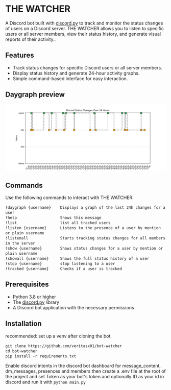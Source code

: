 # THE WATCHER

A Discord bot built with [discord.py](https://github.com/Rapptz/discord.py) to track and monitor the status changes of users on a Discord server. THE WATCHER allows you to listen to specific users or all server members, view their status history, and generate visual reports of their activity..

## Features
- Track status changes for specific Discord users or all server members.
- Display status history and generate 24-hour activity graphs.
- Simple command-based interface for easy interaction.

## Daygraph preview
![](images/image.png)

## Commands
Use the following commands to interact with THE WATCHER:
```
!daygraph {username}    Displays a graph of the last 24h changes for a user
!help                   Shows this message
!list                   list all tracked users
!listen {username}      Listens to the presence of a user by mention or plain username
!listenall              Starts tracking status changes for all members in the server
!show {username}        Shows status changes for a user by mention or plain username
!showall {username}     Shows the full status history of a user
!stop {username}        stop listening to a user
!tracked {username}     Checks if a user is tracked
```
## Prerequisites
- Python 3.8 or higher
- The [discord.py](https://discordpy.readthedocs.io/) library
- A Discord bot application with the necessary permissions
## Installation
recommended: set up a venv after cloning the bot.
```
git clone https://github.com/veritasx01/bot-watcher
cd bot-watcher
pip install -r requirements.txt
```
Enable discord intents in the discord bot dashboard for message_content, dm_messages, presences and members
then create a .env file at the root of the project and set Token as your bot's token
and optionally ID as your id in discord and run it with `python main.py`